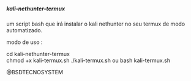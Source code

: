 ##### kali-nethunter-termux
um script bash  que irá instalar o kali nethunter no seu termux de modo automatizado.




modo de uso :

cd kali-nethunter-termux  
chmod +x kali-termux.sh
./kali-termux.sh ou bash kali-termux.sh


@BSDTECNOSYSTEM

